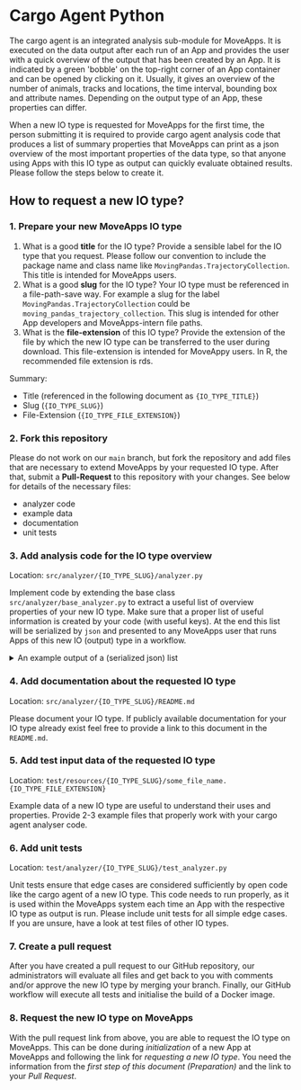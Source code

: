 # Cargo Agent Python

The cargo agent is an integrated analysis sub-module for MoveApps. It is executed on the data output after each run of an App and provides the user with a quick overview of the output that has been created by an App. It is indicated by a green 'bobble' on the top-right corner of an App container and can be opened by clicking on it. Usually, it gives an overview of the number of animals, tracks and locations, the time interval, bounding box and attribute names. Depending on the output type of an App, these properties can differ. 

When a new IO type is requested for MoveApps for the first time, the person submitting it is required to provide cargo agent analysis code that produces a list of summary properties that MoveApps can print as a json overview of the most important properties of the data type, so that anyone using Apps with this IO type as output can quickly evaluate obtained results. Please follow the steps below to create it.

## How to request a new IO type?

### 1. Prepare your new MoveApps IO type

1. What is a good **title** for the IO type?
Provide a sensible label for the IO type that you request. Please follow our convention to include the package name and class name like `MovingPandas.TrajectoryCollection`. This title is intended for MoveApps users.
1. What is a good **slug** for the IO type? Your IO type must be referenced in a file-path-save way. For example a slug for the label `MovingPandas.TrajectoryCollection` could be `moving_pandas_trajectory_collection`. This slug is intended for other App developers and MoveApps-intern file paths.
1. What is the **file-extension** of this IO type?
Provide the extension of the file by which the new IO type can be transferred to the user during download. This file-extension is intended for MoveAppy users. In R, the recommended file extension is rds.

Summary:

- Title (referenced in the following document as `{IO_TYPE_TITLE}`)
- Slug (`{IO_TYPE_SLUG}`)
- File-Extension (`{IO_TYPE_FILE_EXTENSION}`)

### 2. Fork this repository

Please do not work on our `main` branch, but fork the repository and add files that are necessary to extend MoveApps by your requested IO type. After that, submit a **Pull-Request** to this repository with your changes. See below for details of the necessary files: 

- analyzer code
- example data
- documentation
- unit tests

### 3. Add analysis code for the IO type overview

Location: `src/analyzer/{IO_TYPE_SLUG}/analyzer.py`

Implement code by extending the base class `src/analyzer/base_analyzer.py` to extract a useful list of overview properties of your new IO type. Make sure that a proper list of useful information is created by your code (with useful keys). At the end this list will be serialized by `json` and presented to any MoveApps user that runs Apps of this new IO (output) type in a workflow.

<details>
    <summary>An example output of a (serialized json) list</summary>

    ```
    {
        "sensor_types":[
            "GPS"
        ],
        "taxa":[
            "Anser albifrons"
        ],
        "animals_total_number": 2,
        "animal_attributes":[
            "individual.local.identifier",
            "visible",
            "individual.id",
            "deployment.id",
            "tag.id",
            "study.id",
            "sensor.type.id",
            "tag.local.identifier",
            "individual.taxon.canonical.name",
            "study.name",
            "sensor.type",
            "sex",
            "taxon.canonical.name",
            "timestamp.start",
            "timestamp.end",
            "number.of.events",
            "number.of.deployments",
            "sensor.type.ids",
            "animalName"
        ],
        "positions_total_number":4653,
        "track_attributes":[
            "event.id",
            "timestamp",
            "location.long",
            "location.lat",
            "heading",
            "height.above.ellipsoid",
            "migration.stage",
            "migration.stage.standard"
        ],
        "timestamps_range":[
            "2013-09-30 08:30:48",
            "2014-10-25 08:30:44"
        ],
        "animal_names":[
            "2704",
            "2731"
        ],
        "positions_bounding_box":[
            {
                "min":6.2172,
                "max":39.4644,
                "_row":"coords.x1"
            },
            {
                "min":51.4005,
                "max":63.9659,
                "_row":"coords.x2"
            }
        ],
        "tracks_total_number":2,
        "projection":[
            "+proj=longlat +datum=WGS84 +no_defs"
        ],
        "track_names":[
            "X2704",
            "X2731"
        ],
        "number_positions_by_track":[
            {
                "positions_number":706,
                "animal":"X2704"
            },
            {
                "positions_number":3947,
                "animal":"X2731"
            }
        ]
    }
    ```
</details>

### 4. Add documentation about the requested IO type

Location: `src/analyzer/{IO_TYPE_SLUG}/README.md`

Please document your IO type. If publicly available documentation for your IO type already exist feel free to provide a link to this document in the `README.md`.

### 5. Add test input data of the requested IO type

Location: `test/resources/{IO_TYPE_SLUG}/some_file_name.{IO_TYPE_FILE_EXTENSION}`

Example data of a new IO type are useful to understand their uses and properties. Provide 2-3 example files that properly work with your cargo agent analyser code.

### 6. Add unit tests

Location: `test/analyzer/{IO_TYPE_SLUG}/test_analyzer.py`

Unit tests ensure that edge cases are considered sufficiently by open code like the cargo agent of a new IO type. This code needs to run properly, as it is used within the MoveApps system each time an App with the respective IO type as output is run. Please include unit tests for all simple edge cases. If you are unsure, have a look at test files of other IO types.

### 7. Create a pull request

After you have created a pull request to our GitHub repository, our administrators will evaluate all files and get back to you with comments and/or approve the new IO type by merging your branch. Finally, our GitHub workflow will execute all tests and initialise the build of a Docker image.

### 8. Request the new IO type on MoveApps

With the pull request link from above, you are able to request the IO type on MoveApps. This can be done during _initialization_ of a new App at MoveApps and following the link for _requesting a new IO type_. You need the information from the _first step of this document (Preparation)_ and the link to your _Pull Request_.
